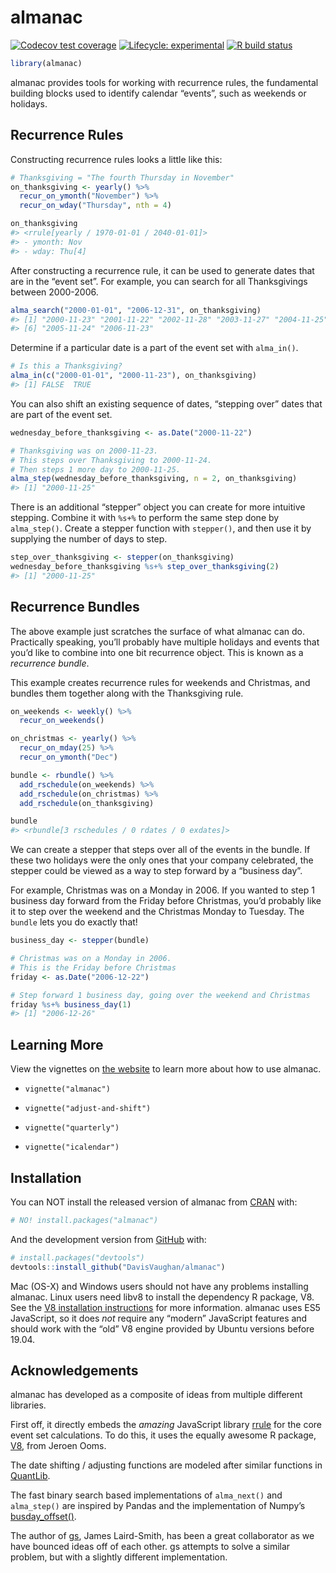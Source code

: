 
<!-- README.md is generated from README.Rmd. Please edit that file -->

# almanac

<!-- badges: start -->

[![Codecov test
coverage](https://codecov.io/gh/DavisVaughan/almanac/branch/master/graph/badge.svg)](https://codecov.io/gh/DavisVaughan/almanac?branch=master)
[![Lifecycle:
experimental](https://img.shields.io/badge/lifecycle-experimental-orange.svg)](https://www.tidyverse.org/lifecycle/#experimental)
[![R build
status](https://github.com/DavisVaughan/almanac/workflows/R-CMD-check/badge.svg)](https://github.com/DavisVaughan/almanac/actions)
<!-- badges: end -->

``` r
library(almanac)
```

almanac provides tools for working with recurrence rules, the
fundamental building blocks used to identify calendar “events”, such as
weekends or holidays.

## Recurrence Rules

Constructing recurrence rules looks a little like this:

``` r
# Thanksgiving = "The fourth Thursday in November"
on_thanksgiving <- yearly() %>% 
  recur_on_ymonth("November") %>%
  recur_on_wday("Thursday", nth = 4)

on_thanksgiving
#> <rrule[yearly / 1970-01-01 / 2040-01-01]>
#> - ymonth: Nov
#> - wday: Thu[4]
```

After constructing a recurrence rule, it can be used to generate dates
that are in the “event set”. For example, you can search for all
Thanksgivings between 2000-2006.

``` r
alma_search("2000-01-01", "2006-12-31", on_thanksgiving)
#> [1] "2000-11-23" "2001-11-22" "2002-11-28" "2003-11-27" "2004-11-25"
#> [6] "2005-11-24" "2006-11-23"
```

Determine if a particular date is a part of the event set with
`alma_in()`.

``` r
# Is this a Thanksgiving?
alma_in(c("2000-01-01", "2000-11-23"), on_thanksgiving)
#> [1] FALSE  TRUE
```

You can also shift an existing sequence of dates, “stepping over” dates
that are part of the event set.

``` r
wednesday_before_thanksgiving <- as.Date("2000-11-22")

# Thanksgiving was on 2000-11-23.
# This steps over Thanksgiving to 2000-11-24.
# Then steps 1 more day to 2000-11-25.
alma_step(wednesday_before_thanksgiving, n = 2, on_thanksgiving)
#> [1] "2000-11-25"
```

There is an additional “stepper” object you can create for more
intuitive stepping. Combine it with `%s+%` to perform the same step done
by `alma_step()`. Create a stepper function with `stepper()`, and then
use it by supplying the number of days to step.

``` r
step_over_thanksgiving <- stepper(on_thanksgiving)
wednesday_before_thanksgiving %s+% step_over_thanksgiving(2)
#> [1] "2000-11-25"
```

## Recurrence Bundles

The above example just scratches the surface of what almanac can do.
Practically speaking, you’ll probably have multiple holidays and events
that you’d like to combine into one bit recurrence object. This is known
as a *recurrence bundle*.

This example creates recurrence rules for weekends and Christmas, and
bundles them together along with the Thanksgiving rule.

``` r
on_weekends <- weekly() %>%
  recur_on_weekends()

on_christmas <- yearly() %>%
  recur_on_mday(25) %>%
  recur_on_ymonth("Dec")

bundle <- rbundle() %>%
  add_rschedule(on_weekends) %>%
  add_rschedule(on_christmas) %>%
  add_rschedule(on_thanksgiving)

bundle
#> <rbundle[3 rschedules / 0 rdates / 0 exdates]>
```

We can create a stepper that steps over all of the events in the bundle.
If these two holidays were the only ones that your company celebrated,
the stepper could be viewed as a way to step forward by a “business
day”.

For example, Christmas was on a Monday in 2006. If you wanted to step 1
business day forward from the Friday before Christmas, you’d probably
like it to step over the weekend and the Christmas Monday to Tuesday.
The `bundle` lets you do exactly that\!

``` r
business_day <- stepper(bundle)

# Christmas was on a Monday in 2006.
# This is the Friday before Christmas
friday <- as.Date("2006-12-22")

# Step forward 1 business day, going over the weekend and Christmas
friday %s+% business_day(1)
#> [1] "2006-12-26"
```

## Learning More

View the vignettes on [the
website](https://davisvaughan.github.io/almanac/index.html) to learn
more about how to use almanac.

  - `vignette("almanac")`

  - `vignette("adjust-and-shift")`

  - `vignette("quarterly")`

  - `vignette("icalendar")`

## Installation

You can NOT install the released version of almanac from
[CRAN](https://CRAN.R-project.org) with:

``` r
# NO! install.packages("almanac")
```

And the development version from [GitHub](https://github.com/) with:

``` r
# install.packages("devtools")
devtools::install_github("DavisVaughan/almanac")
```

Mac (OS-X) and Windows users should not have any problems installing
almanac. Linux users need libv8 to install the dependency R package, V8.
See the [V8 installation
instructions](https://github.com/jeroen/V8#debian--ubuntu) for more
information. almanac uses ES5 JavaScript, so it does *not* require any
“modern” JavaScript features and should work with the “old” V8 engine
provided by Ubuntu versions before 19.04.

## Acknowledgements

almanac has developed as a composite of ideas from multiple different
libraries.

First off, it directly embeds the *amazing* JavaScript library
[rrule](https://github.com/jakubroztocil/rrule) for the core event set
calculations. To do this, it uses the equally awesome R package,
[V8](https://github.com/jeroen/V8), from Jeroen Ooms.

The date shifting / adjusting functions are modeled after similar
functions in [QuantLib](https://github.com/lballabio/QuantLib).

The fast binary search based implementations of `alma_next()` and
`alma_step()` are inspired by Pandas and the implementation of Numpy’s
[busday\_offset()](https://docs.scipy.org/doc/numpy/reference/generated/numpy.busday_offset.html).

The author of [gs](https://github.com/jameslairdsmith/gs), James
Laird-Smith, has been a great collaborator as we have bounced ideas off
of each other. gs attempts to solve a similar problem, but with a
slightly different implementation.
